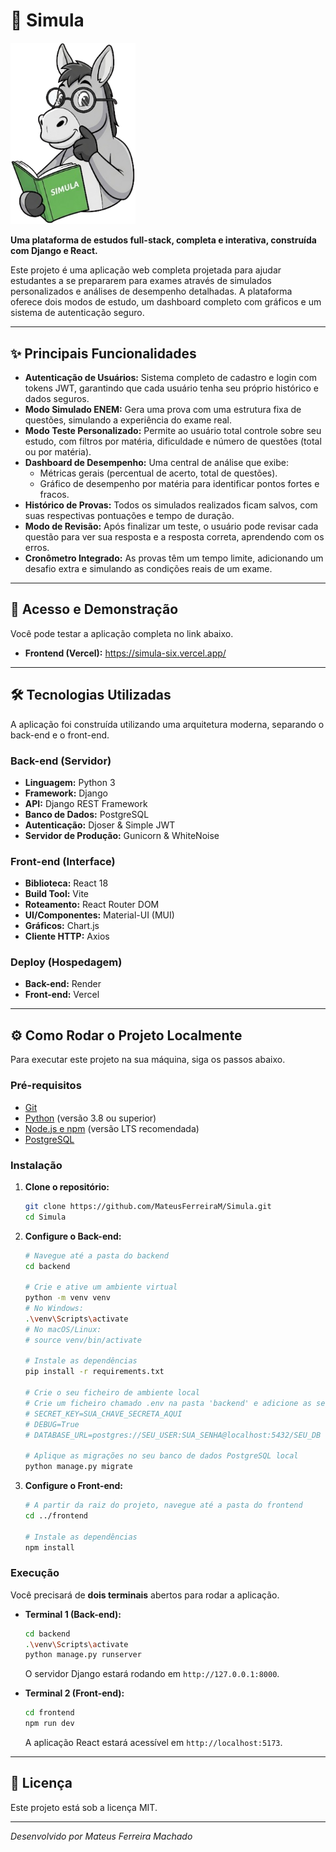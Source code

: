 # 🧠 Simula

<img src="frontend/src/assets/logo-simula.png" alt="Logo do Simula" width="200"/>

**Uma plataforma de estudos full-stack, completa e interativa, construída com Django e React.**

Este projeto é uma aplicação web completa projetada para ajudar estudantes a se prepararem para exames através de simulados personalizados e análises de desempenho detalhadas. A plataforma oferece dois modos de estudo, um dashboard completo com gráficos e um sistema de autenticação seguro.

---

## ✨ Principais Funcionalidades

-   **Autenticação de Usuários:** Sistema completo de cadastro e login com tokens JWT, garantindo que cada usuário tenha seu próprio histórico e dados seguros.
-   **Modo Simulado ENEM:** Gera uma prova com uma estrutura fixa de questões, simulando a experiência do exame real.
-   **Modo Teste Personalizado:** Permite ao usuário total controle sobre seu estudo, com filtros por matéria, dificuldade e número de questões (total ou por matéria).
-   **Dashboard de Desempenho:** Uma central de análise que exibe:
    -   Métricas gerais (percentual de acerto, total de questões).
    -   Gráfico de desempenho por matéria para identificar pontos fortes e fracos.
-   **Histórico de Provas:** Todos os simulados realizados ficam salvos, com suas respectivas pontuações e tempo de duração.
-   **Modo de Revisão:** Após finalizar um teste, o usuário pode revisar cada questão para ver sua resposta e a resposta correta, aprendendo com os erros.
-   **Cronômetro Integrado:** As provas têm um tempo limite, adicionando um desafio extra e simulando as condições reais de um exame.

---

## 🚀 Acesso e Demonstração

Você pode testar a aplicação completa no link abaixo.

-   **Frontend (Vercel):** https://simula-six.vercel.app/

---

## 🛠️ Tecnologias Utilizadas

A aplicação foi construída utilizando uma arquitetura moderna, separando o back-end e o front-end.

### **Back-end (Servidor)**
-   **Linguagem:** Python 3
-   **Framework:** Django
-   **API:** Django REST Framework
-   **Banco de Dados:** PostgreSQL
-   **Autenticação:** Djoser & Simple JWT
-   **Servidor de Produção:** Gunicorn & WhiteNoise

### **Front-end (Interface)**
-   **Biblioteca:** React 18
-   **Build Tool:** Vite
-   **Roteamento:** React Router DOM
-   **UI/Componentes:** Material-UI (MUI)
-   **Gráficos:** Chart.js
-   **Cliente HTTP:** Axios

### **Deploy (Hospedagem)**
-   **Back-end:** Render
-   **Front-end:** Vercel

---

## ⚙️ Como Rodar o Projeto Localmente

Para executar este projeto na sua máquina, siga os passos abaixo.

### **Pré-requisitos**
-   [Git](https://git-scm.com/)
-   [Python](https://www.python.org/downloads/) (versão 3.8 ou superior)
-   [Node.js e npm](https://nodejs.org/en/) (versão LTS recomendada)
-   [PostgreSQL](https://www.postgresql.org/download/)

### **Instalação**

1.  **Clone o repositório:**
    ```bash
    git clone https://github.com/MateusFerreiraM/Simula.git
    cd Simula
    ```

2.  **Configure o Back-end:**
    ```bash
    # Navegue até a pasta do backend
    cd backend

    # Crie e ative um ambiente virtual
    python -m venv venv
    # No Windows:
    .\venv\Scripts\activate
    # No macOS/Linux:
    # source venv/bin/activate

    # Instale as dependências
    pip install -r requirements.txt

    # Crie o seu ficheiro de ambiente local
    # Crie um ficheiro chamado .env na pasta 'backend' e adicione as seguintes variáveis:
    # SECRET_KEY=SUA_CHAVE_SECRETA_AQUI
    # DEBUG=True
    # DATABASE_URL=postgres://SEU_USER:SUA_SENHA@localhost:5432/SEU_DB

    # Aplique as migrações no seu banco de dados PostgreSQL local
    python manage.py migrate
    ```

3.  **Configure o Front-end:**
    ```bash
    # A partir da raiz do projeto, navegue até a pasta do frontend
    cd ../frontend

    # Instale as dependências
    npm install
    ```

### **Execução**

Você precisará de **dois terminais** abertos para rodar a aplicação.

-   **Terminal 1 (Back-end):**
    ```bash
    cd backend
    .\venv\Scripts\activate
    python manage.py runserver
    ```
    O servidor Django estará rodando em `http://127.0.0.1:8000`.

-   **Terminal 2 (Front-end):**
    ```bash
    cd frontend
    npm run dev
    ```
    A aplicação React estará acessível em `http://localhost:5173`.

---

## 📄 Licença

Este projeto está sob a licença MIT.

---

*Desenvolvido por Mateus Ferreira Machado*
